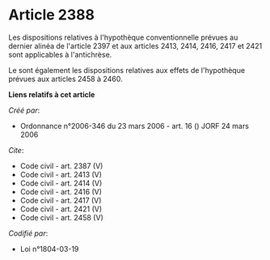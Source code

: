 # Article 2388

Les dispositions relatives à l'hypothèque conventionnelle prévues au dernier alinéa de l'article 2397 et aux articles 2413,
2414, 2416, 2417 et 2421 sont applicables à l'antichrèse. 

Le sont également les dispositions relatives aux effets de l'hypothèque prévues aux articles 2458 à 2460.

**Liens relatifs à cet article**

_Créé par_:

  - Ordonnance n°2006-346 du 23 mars 2006 - art. 16 () JORF 24 mars 2006

_Cite_:

  - Code civil - art. 2387 (V)
  - Code civil - art. 2413 (V)
  - Code civil - art. 2414 (V)
  - Code civil - art. 2416 (V)
  - Code civil - art. 2417 (V)
  - Code civil - art. 2421 (V)
  - Code civil - art. 2458 (V)

_Codifié par_:

  - Loi n°1804-03-19
